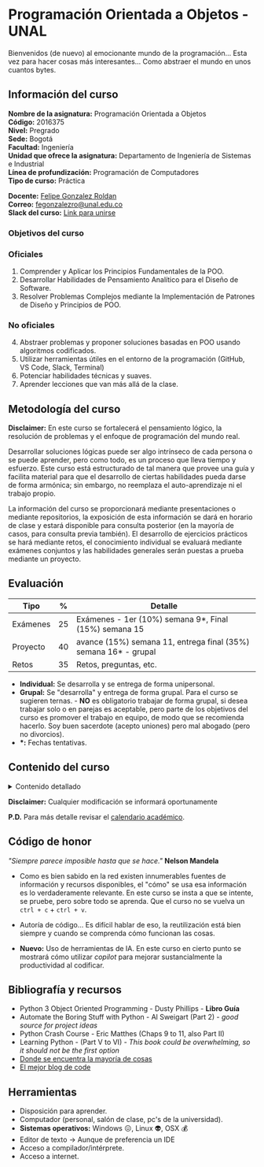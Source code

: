 # Programación Orientada a Objetos - UNAL

Bienvenidos (de nuevo) al emocionante mundo de la programación... Esta vez para hacer cosas más interesantes... Como abstraer el mundo en unos cuantos bytes.

## Información del curso
**Nombre de la asignatura:** Programación Orientada a Objetos<br>
**Código:** 2016375<br>
**Nivel:** Pregrado<br>
**Sede:** Bogotá<br>
**Facultad:** Ingeniería<br>
**Unidad que ofrece la asignatura:** Departamento de Ingeniería de Sistemas e Industrial<br>
**Línea de profundización:** Programación de Computadores<br>
**Tipo de curso:** Práctica<br>

**Docente:** [Felipe Gonzalez Roldan](https://felipeg17.github.io/index.html)<br>
**Correo:** <mailto>fegonzalezro@unal.edu.co</mailto><br>
**Slack del curso:** [Link para unirse](https://join.slack.com/t/unal-i5v6006/shared_invite/zt-2calttoz4-rUyggPDmi7PdXod~GjnR8w)<br>

### Objetivos del curso
<h3>Oficiales</h3>
<ol>
  <li>Comprender y Aplicar los Principios Fundamentales de la POO.</li>
  <li>Desarrollar Habilidades de Pensamiento Analítico para el Diseño de Software.</li>
  <li>Resolver Problemas Complejos mediante la Implementación de Patrones de Diseño y Principios de POO.</li>
</ol>

<h3>No oficiales</h3>
<ol start="4">
  <li>Abstraer problemas y proponer soluciones basadas en POO usando algoritmos codificados.</li>
  <li>Utilizar herramientas útiles en el entorno de la programación (GitHub, VS Code, Slack, Terminal)</li>
  <li>Potenciar habilidades técnicas y suaves.</li>
  <li>Aprender lecciones que van más allá de la clase.</li>
</ol>


## Metodología del curso
**Disclaimer:** En este curso se fortalecerá el pensamiento lógico, la resolución de problemas y el enfoque de programación del mundo real.

Desarrollar soluciones lógicas puede ser algo intrínseco de cada persona o se puede aprender, pero como todo, es un proceso que lleva tiempo y esfuerzo. Este curso está estructurado de tal manera que provee una guía y facilita material para que el desarrollo de ciertas habilidades pueda darse de forma armónica; sin embargo, no reemplaza el auto-aprendizaje ni el trabajo propio. 

La información del curso se proporcionará mediante presentaciones o mediante repositorios, la exposición de esta información se dará en horario de clase y estará disponible para consulta posterior (en la mayoría de casos, para consulta previa también). El desarrollo de ejercicios prácticos se hará mediante retos, el conocimiento individual se evaluará mediante exámenes conjuntos y las habilidades generales serán puestas a prueba mediante un proyecto.

## Evaluación
| Tipo   | %  | Detalle  |
| ------------ | ------------ | ------------ |
| Exámenes  | 25 | Exámenes - 1er (10%) semana 9\*, Final (15%) semana 15 |
| Proyecto  | 40  |  avance (15%) semana 11, entrega final (35%) semana 16\* - grupal |
| Retos | 35  | Retos, preguntas, etc.  |

- **Individual:**  Se desarrolla y se entrega de forma unipersonal.
- **Grupal:** Se "desarrolla" y entrega de forma grupal. Para el curso se sugieren ternas. - **NO** es obligatorio trabajar de forma grupal, si desea trabajar solo o en parejas es aceptable, pero parte de los objetivos del curso es promover el trabajo en equipo, de modo que se recomienda hacerlo. Soy buen sacerdote (acepto uniones) pero mal abogado (pero no divorcios).
 - **\*:** Fechas tentativas.

 ## Contenido del curso
<details><summary>Contenido detallado</summary>
<p>
  <table border="1">
    <thead>
      <tr>
        <th>Semana</th>
        <th>No</th>
        <th>Fecha</th>
        <th>Tema</th>
        <th>Enlace de interés</th>
      </tr>
    </thead>
    <tbody>
      <tr>
        <td>Semana</td>
        <td>1</td>
        <td>05/02/2024</td>
        <td>Intro al curso</td>
        <td><a href="#programación-orientada-a-objetos---unal">Clase 1</a></td>
      </tr>
      <tr>
        <td>Semana</td>
        <td>1</td>
        <td>07/02/2024</td>
        <td>Herramientas</td>
        <td><a href="https://github.com/fegonzalez7/poo_unal_clase2">Clase 2</a></td>
      </tr>
      <tr>
        <td>Semana</td>
        <td>2</td>
        <td>12/02/2024</td>
        <td>Conceptos de programación estructurada 1</td>
        <td><a href="https://github.com/fegonzalez7/poo_unal_clase3">Clase 3</a></td>
      </tr>
      <tr>
        <td>Semana</td>
        <td>2</td>
        <td>14/02/2024</td>
        <td>Conceptos de programación estructurada 2</td>
        <td><a href="https://github.com/fegonzalez7/poo_unal_clase4">Clase 4</a></td>
      </tr>
      <tr>
        <td>Semana</td>
        <td>3</td>
        <td>19/02/2024</td>
        <td>Objetos y clases</td>
        <td><a href="https://github.com/fegonzalez7/poo_unal_clase5">Clase 5</a></td>
      </tr>
      <tr>
        <td>Semana</td>
        <td>3</td>
        <td>21/02/2024</td>
        <td>Pilares de POO</td>
        <td><a href=""></a></td>
      </tr>
      <tr>
        <td>Semana</td>
        <td>4</td>
        <td>26/02/2024</td>
        <td>Abstracción y Herencia</td>
        <td><a href=""></a></td>
      </tr>
      <tr>
        <td>Semana</td>
        <td>4</td>
        <td>28/02/2024</td>
        <td>Herencia vs Composición</td>
        <td><a href=""></a></td>
      </tr>
      <tr>
        <td>Semana</td>
        <td>5</td>
        <td>04/03/2024</td>
        <td>Encapsulamiento</td>
        <td><a href=""></a></td>
      </tr>
      <tr>
        <td>Semana</td>
        <td>5</td>
        <td>06/03/2024</td>
        <td>Poliformismo</td>
        <td></td>
      </tr>
      <tr>
        <td>Semana</td>
        <td>6</td>
        <td>11/03/2024</td>
        <td>Sesión de práctica</td>
        <td><a href=""></a></td>
      </tr>
      <tr>
        <td>Semana</td>
        <td>6</td>
        <td>13/03/2024</td>
        <td>Sesión de práctica</td>
        <td><a href=""></a></td>
      </tr>
      <tr>
        <td>Semana</td>
        <td>7</td>
        <td>18/03/2024</td>
        <td>Módulos y paquetes</td>
        <td><a href=""></a></td>
      </tr>
      <tr>
        <td>Semana</td>
        <td>7</td>
        <td>20/03/2024</td>
        <td>Intro proyecto</td>
        <td><a href=""></a></td>
      </tr>
      <tr>
        <td>Semana</td>
        <td>8</td>
        <td>25/03/2024</td>
        <td>Semana Santa</td>
        <td></td>
      </tr>
      <tr>
        <td>Semana</td>
        <td>8</td>
        <td>25/03/2024</td>
        <td>Semana Santa</td>
        <td></td>
      </tr>
      <tr>
        <td>Semana</td>
        <td>9</td>
        <td>01/04/2024</td>
        <td>Examen 1</td>
        <td></td>
      </tr>
      <tr>
        <td>Semana</td>
        <td>9</td>
        <td>03/04/2024</td>
        <td>Manejo de excepciones</td>
        <td><a href=""></a></td>
      </tr>
      <tr>
        <td>Semana</td>
        <td>10</td>
        <td>08/04/2024</td>
        <td>Estructuras de datos</td>
        <td><a href=""></a></td>
      </tr>
      <tr>
        <td>Semana</td>
        <td>10</td>
        <td>10/04/2024</td>
        <td>Filas (Queues)</td>
        <td></td>
      </tr>
      <tr>
        <td>Semana</td>
        <td>11</td>
        <td>15/04/2024</td>
        <td>Iteradores</td>
        <td><a href=""></a></td>
      </tr>
      <tr>
        <td>Semana</td>
        <td>11</td>
        <td>17/04/2024</td>
        <td>Generadores</td>
        <td><a href=""></a></td>
      </tr>
      <tr>
        <td>Semana</td>
        <td>12</td>
        <td>22/04/2024</td>
        <td>Avance de proyecto</td>
        <td><a href=""></a></td>
      </tr>
      <tr>
        <td>Semana</td>
        <td>12</td>
        <td>24/04/2024</td>
        <td>Avance de proyecto</td>
        <td><a href=""></a></td>
      </tr>
      <tr>
        <td>Semana</td>
        <td>13</td>
        <td>29/04/2024</td>
        <td>Decoradores</td>
        <td><a href=""></a></td>
      </tr>
      <tr>
        <td>Semana</td>
        <td>13</td>
        <td>01/05/2024</td>
        <td>Festivo</td>
        <td></td>
      </tr>
      <tr>
        <td>Semana</td>
        <td>14</td>
        <td>06/05/2025</td>
        <td>Strings y expresiones regulares</td>
        <td></td>
      </tr>
      <tr>
        <td>Semana</td>
        <td>14</td>
        <td>08/05/2025</td>
        <td>Testing</td>
        <td></td>
      </tr>
      <tr>
        <td>Semana</td>
        <td>15</td>
        <td>13/05/2024</td>
        <td>Festivo</td>
        <td></td>
      </tr>
      <tr>
        <td>Semana</td>
        <td>15</td>
        <td>15/05/2024</td>
        <td>Concurrencia y asincronismo</td>
        <td><a href=""></a></td>
      </tr>
      <tr>
        <td>Semana</td>
        <td>16</td>
        <td>20/05/2024</td>
        <td>Examen Final</td>
        <td></td>
      </tr>
      <tr>
        <td>Semana</td>
        <td>17</td>
        <td>27/05/2025</td>
        <td>Entrega final proyecto</td>
        <td></td>
      </tr>
      <tr>
        <td>Semana</td>
        <td>17</td>
        <td>29/05/2025</td>
        <td>Entrega final proyecto</td>
        <td></td>
      </tr>
    </tbody>
  </table>
</p>
</details>

**Disclaimer:** Cualquier modificación se informará oportunamente

**P.D.** Para más detalle revisar el [calendario académico](https://bogota.unal.edu.co/la-sede/calendario-academico).

## Código de honor
*"Siempre parece imposible hasta que se hace."* **Nelson Mandela**

 - Como es bien sabido en la red existen innumerables fuentes de información y recursos disponibles, el "cómo" se usa esa información es lo verdaderamente relevante. En este curso se insta a que se intente, se pruebe, pero sobre todo se aprenda. Que el curso no se vuelva un `ctrl + c` + `ctrl + v`.

 - Autoría de código... Es difícil hablar de eso, la reutilización está bien siempre y cuando se comprenda cómo funcionan las cosas.

 - **Nuevo:** Uso de herramientas de IA. En este curso en cierto punto se mostrará cómo utilizar *copilot* para mejorar sustancialmente la productividad al codificar.

 ## Bibliografía y recursos
 - Python 3 Object Oriented Programming - Dusty Phillips - **Libro Guía**
 - Automate the Boring Stuff with Python - Al Sweigart (Part 2) - *good source for project ideas*
 - Python Crash Course - Eric Matthes (Chaps 9 to 11, also Part II)
 - Learning Python - (Part V to VI) - *This book could be overwhelming, so it should not be the first option*
 - <a href="https://stackoverflow.com/">Donde se encuentra la mayoría de cosas</a>
 - <a href="https://medium.com/">El mejor blog de code</a>

 ## Herramientas
 - Disposición para aprender.
 - Computador (personal, salón de clase, pc's de la universidad).
 - **Sistemas operativos:** Windows :confounded:, Linux :alien:, OSX :moneybag:
 - Editor de texto -> Aunque de preferencia un IDE
 - Acceso a compilador/intérprete.
 - Acceso a internet.
